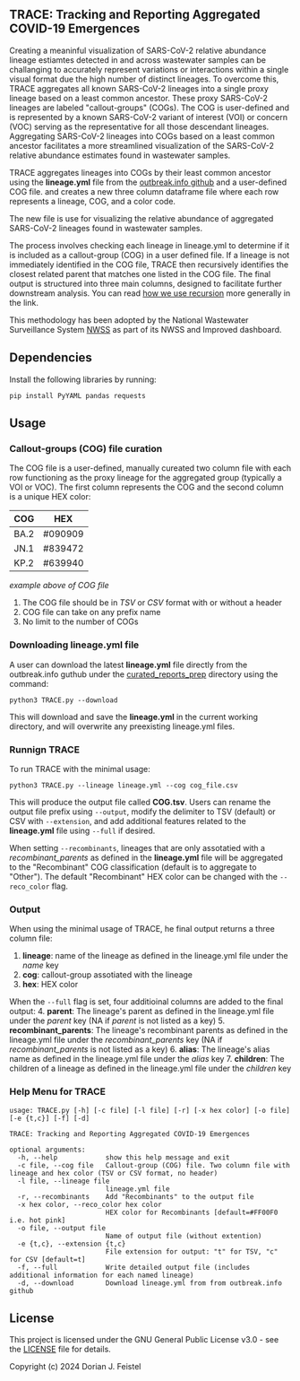 ## TRACE: Tracking and Reporting Aggregated COVID-19 Emergences

Creating a meaninful visualization of SARS-CoV-2 relative abundance lineage estiamtes detected in and across wastewater samples can be challanging to accurately represent variations or interactions within a single visual format due the high number of distinct lineages. To overcome this, TRACE aggregates all known SARS-CoV-2 lineages into a single proxy lineage based on a least common ancestor. These proxy SARS-CoV-2 lineages are labeled "callout-groups" (COGs). The COG is user-defined and is represented by a known SARS-CoV-2 variant of interest (VOI) or concern (VOC) serving as the representative for all those descendant lineages. Aggregating SARS-CoV-2 lineages into COGs based on a least common ancestor facilitates a more streamlined visualization of the SARS-CoV-2 relative abundance estimates found in wastewater samples.

TRACE aggregates lineages into COGs by their least common ancestor using the **lineage.yml** file from the [outbreak.info github](https://github.com/outbreak-info/outbreak.info/tree/master) and a user-defined COG file. and creates a new three column dataframe file where each row represents a lineage, COG, and a color code.
 
 The new file is use for visualizing the relative abundance of aggregated SARS-CoV-2 lineages found in wastewater samples. 

The process involves checking each lineage in lineage.yml to determine if it is included as a callout-group (COG) in a user defined file. If a lineage is not immediately identified in the COG file, TRACE then recursively identifies the closest related parent that matches one listed in the COG file. The final output is structured into three main columns, designed to facilitate further downstream analysis. You can read [how we use recursion](CallOutRecursion.md) more generally in the link.

This methodology has been adopted by the National Wastewater Surveillance System [NWSS](https://www.cdc.gov/nwss/index.html) as part of its NWSS and Improved dashboard.

## Dependencies
Install the following libraries by running:  
```
pip install PyYAML pandas requests
```

## Usage
### Callout-groups (COG) file curation

The COG file is a user-defined, manually cureated two column file with each row functioning as the proxy lineage for the aggregated group (typically a VOI or VOC). The first column represents the COG and the second column is a unique HEX color:

| COG  | HEX     |
|------|---------|
| BA.2 | #090909 |
| JN.1 | #839472 |
| KP.2 | #639940 |

*example above of COG file*

1. The COG file should be in *TSV* or *CSV* format with or without a header
2. COG file can take on any prefix name
3. No limit to the number of COGs

### Downloading lineage.yml file

A user can download the latest **lineage.yml** file directly from the outbreak.info guthub under the [curated_reports_prep](https://github.com/outbreak-info/outbreak.info/tree/master/curated_reports_prep) directory using the command:  
```
python3 TRACE.py --download
```
This will download and save the **lineage.yml** in the current working directory, and will overwrite any preexisting lineage.yml files.

### Runnign TRACE

To run TRACE with the minimal usage:
```
python3 TRACE.py --lineage lineage.yml --cog cog_file.csv
```
This will produce the output file called **COG.tsv**. Users can rename the output file prefix using `--output`, modify the delimiter to TSV (default) or CSV with `--extension`, and add additional features related to the **lineage.yml** file using `--full` if desired.

When setting `--recombinants`, lineages that are only assotatied with a *recombinant_parents* as defined in the **lineage.yml** file will be aggregated to the "Recombinant" COG classification (default is to aggregate to "Other"). The default "Recombinant" HEX color can be changed with the `--reco_color` flag.

### Output

When using the minimal usage of TRACE, he final output returns a three column file:
1. **lineage**: name of the lineage as defined in the lineage.yml file under the *name* key
2. **cog**: callout-group assotiated with the lineage
3. **hex**: HEX color

When the `--full` flag is set, four additioinal columns are added to the final output:
4. **parent**: The lineage's parent as defined in the lineage.yml file under the *parent* key (NA if *parent* is not listed as a key)
5. **recombinant_parents**: The lineage's recombinant parents as defined in the lineage.yml file under the *recombinant_parents* key (NA if *recombinant_parents* is not listed as a key)
6. **alias**: The lineage's alias name as defined in the lineage.yml file under the *alias* key
7. **children**: The children of a lineage as defined in the lineage.yml file under the *children* key

### Help Menu for TRACE
```
usage: TRACE.py [-h] [-c file] [-l file] [-r] [-x hex color] [-o file] [-e {t,c}] [-f] [-d]

TRACE: Tracking and Reporting Aggregated COVID-19 Emergences

optional arguments:
  -h, --help            show this help message and exit
  -c file, --cog file   Callout-group (COG) file. Two column file with lineage and hex color (TSV or CSV format, no header)
  -l file, --lineage file
                        lineage.yml file
  -r, --recombinants    Add "Recombinants" to the output file
  -x hex color, --reco_color hex color
                        HEX color for Recombinants [default=#FF00F0 i.e. hot pink]
  -o file, --output file
                        Name of output file (without extention)
  -e {t,c}, --extension {t,c}
                        File extension for output: "t" for TSV, "c" for CSV [default=t]
  -f, --full            Write detailed output file (includes additional information for each named lineage)
  -d, --download        Download lineage.yml from from outbreak.info github
  ```

## License

This project is licensed under the GNU General Public License v3.0 - see the [LICENSE](https://www.gnu.org/licenses/) file for details.

Copyright (c) 2024 Dorian J. Feistel